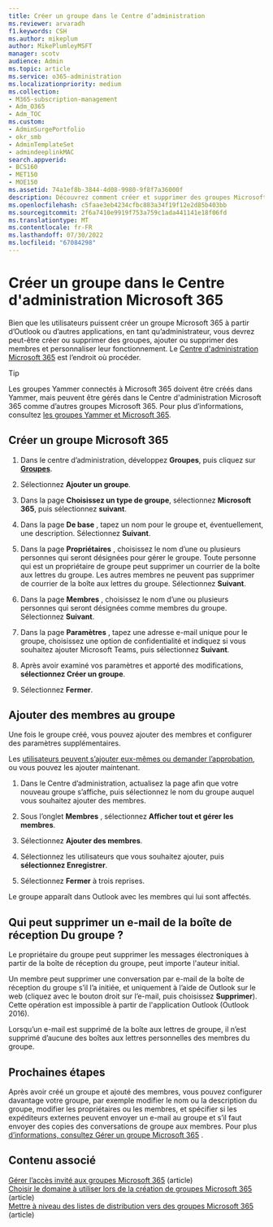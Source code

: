 ```yaml
---
title: Créer un groupe dans le Centre d’administration
ms.reviewer: arvaradh
f1.keywords: CSH
ms.author: mikeplum
author: MikePlumleyMSFT
manager: scotv
audience: Admin
ms.topic: article
ms.service: o365-administration
ms.localizationpriority: medium
ms.collection:
- M365-subscription-management
- Adm_O365
- Adm_TOC
ms.custom:
- AdminSurgePortfolio
- okr_smb
- AdminTemplateSet
- admindeeplinkMAC
search.appverid:
- BCS160
- MET150
- MOE150
ms.assetid: 74a1ef8b-3844-4d08-9980-9f8f7a36000f
description: Découvrez comment créer et supprimer des groupes Microsoft 365, ajouter et supprimer des membres de groupe, et personnaliser le fonctionnement du groupe.
ms.openlocfilehash: c5faae3eb4234cfbc883a34f19f12e2d85b403bb
ms.sourcegitcommit: 2f6a7410e9919f753a759c1ada441141e18f06fd
ms.translationtype: MT
ms.contentlocale: fr-FR
ms.lasthandoff: 07/30/2022
ms.locfileid: "67084298"
---
```

# <a name="create-a-group-in-the-microsoft-365-admin-center"></a>Créer un groupe dans le Centre d'administration Microsoft 365
  
Bien que les utilisateurs puissent créer un groupe Microsoft 365 à partir d’Outlook ou d’autres applications, en tant qu’administrateur, vous devrez peut-être créer ou supprimer des groupes, ajouter ou supprimer des membres et personnaliser leur fonctionnement. Le <a href="https://go.microsoft.com/fwlink/p/?linkid=2052855" target="_blank">Centre d'administration Microsoft 365</a> est l’endroit où procéder. 

> [!TIP]
> Les groupes Yammer connectés à Microsoft 365 doivent être créés dans Yammer, mais peuvent être gérés dans le Centre d'administration Microsoft 365 comme d’autres groupes Microsoft 365. Pour plus d’informations, consultez [les groupes Yammer et Microsoft 365](/yammer/manage-yammer-groups/yammer-and-office-365-groups). 

## <a name="create-a-microsoft-365-group"></a>Créer un groupe Microsoft 365

1. Dans le centre d’administration, développez **Groupes**, puis cliquez sur <a href="https://go.microsoft.com/fwlink/p/?linkid=2052855" target="_blank">**Groupes**</a>.

2. Sélectionnez **Ajouter un groupe**.
  
3. Dans la page **Choisissez un type de groupe**, sélectionnez **Microsoft 365**, puis sélectionnez **suivant**.

4. Dans la page **De base** , tapez un nom pour le groupe et, éventuellement, une description. Sélectionnez **Suivant**.

5.  Dans la page **Propriétaires** , choisissez le nom d’une ou plusieurs personnes qui seront désignées pour gérer le groupe. Toute personne qui est un propriétaire de groupe peut supprimer un courrier de la boîte aux lettres du groupe. Les autres membres ne peuvent pas supprimer de courrier de la boîte aux lettres du groupe. Sélectionnez **Suivant**.

6.  Dans la page **Membres** , choisissez le nom d’une ou plusieurs personnes qui seront désignées comme membres du groupe. Sélectionnez **Suivant**.

7. Dans la page **Paramètres** , tapez une adresse e-mail unique pour le groupe, choisissez une option de confidentialité et indiquez si vous souhaitez ajouter Microsoft Teams, puis sélectionnez **Suivant**.
    
8. Après avoir examiné vos paramètres et apporté des modifications, **sélectionnez Créer un groupe**.

9. Sélectionnez **Fermer**.
    
## <a name="add-members-to-the-group"></a>Ajouter des membres au groupe

Une fois le groupe créé, vous pouvez ajouter des membres et configurer des paramètres supplémentaires.

Les [utilisateurs peuvent s’ajouter eux-mêmes ou demander l’approbation](https://support.microsoft.com/office/2e59e19c-b872-44c8-ae84-0acc4b79c45d), ou vous pouvez les ajouter maintenant.

1. Dans le Centre d’administration, actualisez la page afin que votre nouveau groupe s’affiche, puis sélectionnez le nom du groupe auquel vous souhaitez ajouter des membres.
    
2. Sous l’onglet **Membres** , sélectionnez **Afficher tout et gérer les membres**.

3. Sélectionnez **Ajouter des membres**.
    
4. Sélectionnez les utilisateurs que vous souhaitez ajouter, puis **sélectionnez Enregistrer**.
    
5. Sélectionnez **Fermer** à trois reprises. 
    
Le groupe apparaît dans Outlook avec les membres qui lui sont affectés.

## <a name="who-can-delete-email-from-the-group-inbox"></a>Qui peut supprimer un e-mail de la boîte de réception Du groupe ?

Le propriétaire du groupe peut supprimer les messages électroniques à partir de la boîte de réception du groupe, peut importe l'auteur initial.
  
Un membre peut supprimer une conversation par e-mail de la boîte de réception du groupe s’il l’a initiée, et uniquement à l’aide de Outlook sur le web (cliquez avec le bouton droit sur l’e-mail, puis choisissez **Supprimer**). Cette opération est impossible à partir de l'application Outlook (Outlook 2016).
  
Lorsqu’un e-mail est supprimé de la boîte aux lettres de groupe, il n’est supprimé d’aucune des boîtes aux lettres personnelles des membres du groupe.

## <a name="next-steps"></a>Prochaines étapes

Après avoir créé un groupe et ajouté des membres, vous pouvez configurer davantage votre groupe, par exemple modifier le nom ou la description du groupe, modifier les propriétaires ou les membres, et spécifier si les expéditeurs externes peuvent envoyer un e-mail au groupe et s’il faut envoyer des copies des conversations de groupe aux membres. Pour plus [d’informations, consultez Gérer un groupe Microsoft 365](manage-groups.md) .

## <a name="related-content"></a>Contenu associé

[Gérer l’accès invité aux groupes Microsoft 365](https://support.microsoft.com/office/bfc7a840-868f-4fd6-a390-f347bf51aff6) (article)\
[Choisir le domaine à utiliser lors de la création de groupes Microsoft 365](../../solutions/choose-domain-to-create-groups.md) (article)\
[Mettre à niveau des listes de distribution vers des groupes Microsoft 365](../manage/upgrade-distribution-lists.md) (article)
